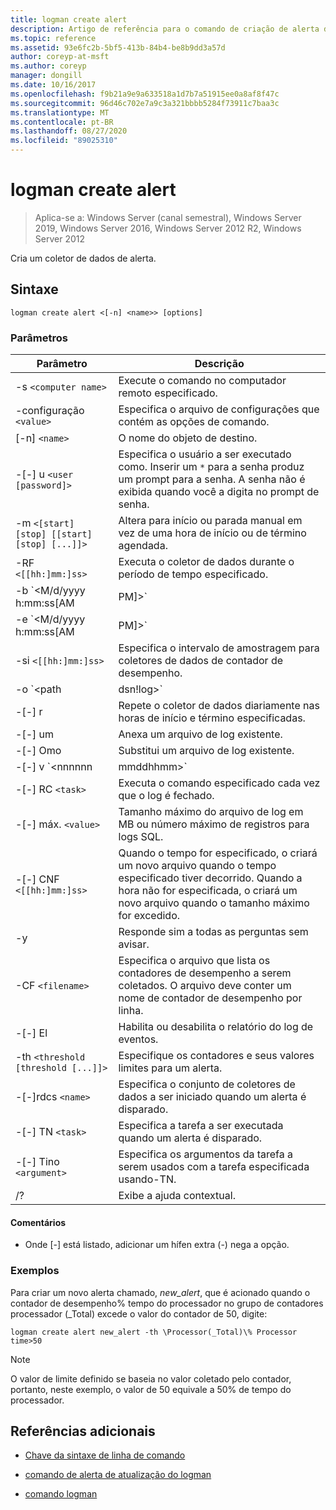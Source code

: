 ```yaml
---
title: logman create alert
description: Artigo de referência para o comando de criação de alerta do logman, que cria um coletor de dados de alerta.
ms.topic: reference
ms.assetid: 93e6fc2b-5bf5-413b-84b4-be8b9dd3a57d
author: coreyp-at-msft
ms.author: coreyp
manager: dongill
ms.date: 10/16/2017
ms.openlocfilehash: f9b21a9e9a633518a1d7b7a51915ee0a8af8f47c
ms.sourcegitcommit: 96d46c702e7a9c3a321bbbb5284f73911c7baa3c
ms.translationtype: MT
ms.contentlocale: pt-BR
ms.lasthandoff: 08/27/2020
ms.locfileid: "89025310"
---
```

# <a name="logman-create-alert"></a>logman create alert

> Aplica-se a: Windows Server (canal semestral), Windows Server 2019, Windows Server 2016, Windows Server 2012 R2, Windows Server 2012

Cria um coletor de dados de alerta.

## <a name="syntax"></a>Sintaxe

```
logman create alert <[-n] <name>> [options]
```

### <a name="parameters"></a>Parâmetros

| Parâmetro | Descrição |
| --------- | ----------- |
| -s `<computer name>` | Execute o comando no computador remoto especificado. |
| -configuração `<value>` | Especifica o arquivo de configurações que contém as opções de comando. |
| [-n] `<name>` | O nome do objeto de destino. |
| -[-] u `<user [password]>` | Especifica o usuário a ser executado como. Inserir um `*` para a senha produz um prompt para a senha. A senha não é exibida quando você a digita no prompt de senha. |
| -m `<[start] [stop] [[start] [stop] [...]]>` | Altera para início ou parada manual em vez de uma hora de início ou de término agendada. |
| -RF `<[[hh:]mm:]ss>` | Executa o coletor de dados durante o período de tempo especificado. |
| -b `<M/d/yyyy h:mm:ss[AM|PM]>` | Inicia a coleta de dados no horário especificado. |
| -e `<M/d/yyyy h:mm:ss[AM|PM]>` | Encerra a coleta de dados no tempo especificado. |
| -si `<[[hh:]mm:]ss>` | Especifica o intervalo de amostragem para coletores de dados de contador de desempenho. |
| -o `<path|dsn!log>` | Especifica o arquivo de log de saída ou o DSN e o nome do conjunto de logs em um banco de dados SQL. |
| -[-] r | Repete o coletor de dados diariamente nas horas de início e término especificadas. |
| -[-] um | Anexa um arquivo de log existente. |
| -[-] Omo | Substitui um arquivo de log existente. |
| -[-] v `<nnnnnn|mmddhhmm>` | Anexa informações de controle de versão do arquivo ao final do nome do arquivo de log. |
| -[-] RC `<task>` | Executa o comando especificado cada vez que o log é fechado. |
| -[-] máx. `<value>` | Tamanho máximo do arquivo de log em MB ou número máximo de registros para logs SQL. |
| -[-] CNF `<[[hh:]mm:]ss>` | Quando o tempo for especificado, o criará um novo arquivo quando o tempo especificado tiver decorrido. Quando a hora não for especificada, o criará um novo arquivo quando o tamanho máximo for excedido. |
| -y | Responde sim a todas as perguntas sem avisar. |
| -CF `<filename>` | Especifica o arquivo que lista os contadores de desempenho a serem coletados. O arquivo deve conter um nome de contador de desempenho por linha. |
| -[-] El | Habilita ou desabilita o relatório do log de eventos. |
| -th `<threshold [threshold [...]]>` | Especifique os contadores e seus valores limites para um alerta. |
| -[-]rdcs `<name>` | Especifica o conjunto de coletores de dados a ser iniciado quando um alerta é disparado. |
| -[-] TN `<task>` | Especifica a tarefa a ser executada quando um alerta é disparado. |
| -[-] Tino `<argument>` | Especifica os argumentos da tarefa a serem usados com a tarefa especificada usando-TN. |
| /? | Exibe a ajuda contextual. |

#### <a name="remarks"></a>Comentários

- Onde [-] está listado, adicionar um hífen extra (-) nega a opção.

### <a name="examples"></a>Exemplos

Para criar um novo alerta chamado, *new_alert*, que é acionado quando o contador de desempenho% tempo do processador no grupo de contadores processador (_Total) excede o valor do contador de 50, digite:

```
logman create alert new_alert -th \Processor(_Total)\% Processor time>50
```

> [!NOTE]
> O valor de limite definido se baseia no valor coletado pelo contador, portanto, neste exemplo, o valor de 50 equivale a 50% de tempo do processador.

## <a name="additional-references"></a>Referências adicionais

- [Chave da sintaxe de linha de comando](command-line-syntax-key.md)

- [comando de alerta de atualização do logman](logman-update-alert.md)

- [comando logman](logman.md)
